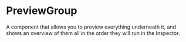# PreviewGroup

A component that allows you to preview everything underneath it, and shows an overview of them all in the order they will run in the Inspector.
